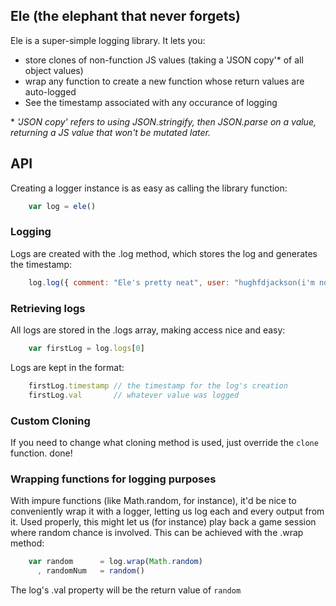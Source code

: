## Ele (the elephant that never forgets)

Ele is a super-simple logging library.  It lets you:

* store clones of non-function JS values (taking a 'JSON copy'\* of all object values)
* wrap any function to create a new function whose return values are auto-logged
* See the timestamp associated with any occurance of logging


\* *'JSON copy' refers to using JSON.stringify, then JSON.parse on a value, returning a JS value that won't be mutated later.*

## API 

Creating a logger instance is as easy as calling the library function:

```javascript
    var log = ele()
```

### Logging 

Logs are created with the .log method, which stores the log and generates the timestamp:

```javascript
    log.log({ comment: "Ele's pretty neat", user: "hughfdjackson(i'm not biased)"})
```

### Retrieving logs

All logs are stored in the .logs array, making access nice and easy: 

```javascript
    var firstLog = log.logs[0]
```

Logs are kept in the format:

```javascript
    firstLog.timestamp // the timestamp for the log's creation
    firstLog.val       // whatever value was logged

```

### Custom Cloning

If you need to change what cloning method is used, just override the `clone` function.  done!

### Wrapping functions for logging purposes

With impure functions (like Math.random, for instance), it'd be nice to conveniently wrap it with a logger, letting us log each and every output from it.  Used properly, this might let us (for instance) play back a game session where random chance is involved.  This can be achieved with the .wrap method:

```javascript
    var random      = log.wrap(Math.random)
      , randomNum   = random()
```

The log's .val property will be the return value of `random`
